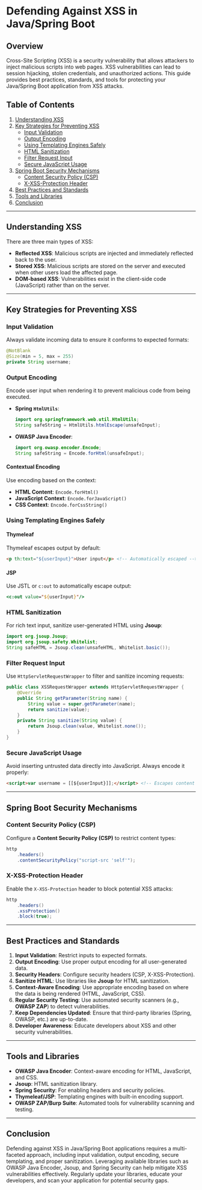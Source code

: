 # Defending Against XSS in Java/Spring Boot

## Overview

Cross-Site Scripting (XSS) is a security vulnerability that allows attackers to inject malicious scripts into web pages. XSS vulnerabilities can lead to session hijacking, stolen credentials, and unauthorized actions. This guide provides best practices, standards, and tools for protecting your Java/Spring Boot application from XSS attacks.

## Table of Contents
1. [Understanding XSS](#understanding-xss)
2. [Key Strategies for Preventing XSS](#key-strategies-for-preventing-xss)
   - [Input Validation](#input-validation)
   - [Output Encoding](#output-encoding)
   - [Using Templating Engines Safely](#using-templating-engines-safely)
   - [HTML Sanitization](#html-sanitization)
   - [Filter Request Input](#filter-request-input)
   - [Secure JavaScript Usage](#secure-javascript-usage)
3. [Spring Boot Security Mechanisms](#spring-boot-security-mechanisms)
   - [Content Security Policy (CSP)](#content-security-policy-csp)
   - [X-XSS-Protection Header](#x-xss-protection-header)
4. [Best Practices and Standards](#best-practices-and-standards)
5. [Tools and Libraries](#tools-and-libraries)
6. [Conclusion](#conclusion)

---

## Understanding XSS

There are three main types of XSS:
- **Reflected XSS**: Malicious scripts are injected and immediately reflected back to the user.
- **Stored XSS**: Malicious scripts are stored on the server and executed when other users load the affected page.
- **DOM-based XSS**: Vulnerabilities exist in the client-side code (JavaScript) rather than on the server.

---

## Key Strategies for Preventing XSS

### Input Validation
Always validate incoming data to ensure it conforms to expected formats:
```java
@NotBlank
@Size(min = 5, max = 255)
private String username;
```

### Output Encoding
Encode user input when rendering it to prevent malicious code from being executed.

- **Spring `HtmlUtils`**:
  ```java
  import org.springframework.web.util.HtmlUtils;
  String safeString = HtmlUtils.htmlEscape(unsafeInput);
  ```

- **OWASP Java Encoder**:
  ```java
  import org.owasp.encoder.Encode;
  String safeString = Encode.forHtml(unsafeInput);
  ```

#### Contextual Encoding
Use encoding based on the context:
- **HTML Content**: `Encode.forHtml()`
- **JavaScript Context**: `Encode.forJavaScript()`
- **CSS Context**: `Encode.forCssString()`

### Using Templating Engines Safely

#### Thymeleaf
Thymeleaf escapes output by default:
```html
<p th:text="${userInput}">User input</p> <!-- Automatically escaped -->
```

#### JSP
Use JSTL or `c:out` to automatically escape output:
```jsp
<c:out value="${userInput}"/>
```

### HTML Sanitization
For rich text input, sanitize user-generated HTML using **Jsoup**:
```java
import org.jsoup.Jsoup;
import org.jsoup.safety.Whitelist;
String safeHTML = Jsoup.clean(unsafeHTML, Whitelist.basic());
```

### Filter Request Input
Use `HttpServletRequestWrapper` to filter and sanitize incoming requests:
```java
public class XSSRequestWrapper extends HttpServletRequestWrapper {
    @Override
    public String getParameter(String name) {
        String value = super.getParameter(name);
        return sanitize(value);
    }
    private String sanitize(String value) {
        return Jsoup.clean(value, Whitelist.none());
    }
}
```

### Secure JavaScript Usage
Avoid inserting untrusted data directly into JavaScript. Always encode it properly:
```html
<script>var username = [[${userInput}]];</script> <!-- Escapes content -->
```

---

## Spring Boot Security Mechanisms

### Content Security Policy (CSP)
Configure a **Content Security Policy (CSP)** to restrict content types:
```java
http
    .headers()
    .contentSecurityPolicy("script-src 'self'");
```

### X-XSS-Protection Header
Enable the `X-XSS-Protection` header to block potential XSS attacks:
```java
http
    .headers()
    .xssProtection()
    .block(true);
```

---

## Best Practices and Standards
1. **Input Validation**: Restrict inputs to expected formats.
2. **Output Encoding**: Use proper output encoding for all user-generated data.
3. **Security Headers**: Configure security headers (CSP, X-XSS-Protection).
4. **Sanitize HTML**: Use libraries like **Jsoup** for HTML sanitization.
5. **Context-Aware Encoding**: Use appropriate encoding based on where the data is being rendered (HTML, JavaScript, CSS).
6. **Regular Security Testing**: Use automated security scanners (e.g., **OWASP ZAP**) to detect vulnerabilities.
7. **Keep Dependencies Updated**: Ensure that third-party libraries (Spring, OWASP, etc.) are up-to-date.
8. **Developer Awareness**: Educate developers about XSS and other security vulnerabilities.

---

## Tools and Libraries

- **OWASP Java Encoder**: Context-aware encoding for HTML, JavaScript, and CSS.
- **Jsoup**: HTML sanitization library.
- **Spring Security**: For enabling headers and security policies.
- **Thymeleaf/JSP**: Templating engines with built-in encoding support.
- **OWASP ZAP/Burp Suite**: Automated tools for vulnerability scanning and testing.

---

## Conclusion

Defending against XSS in Java/Spring Boot applications requires a multi-faceted approach, including input validation, output encoding, secure templating, and proper sanitization. Leveraging available libraries such as OWASP Java Encoder, Jsoup, and Spring Security can help mitigate XSS vulnerabilities effectively. Regularly update your libraries, educate your developers, and scan your application for potential security gaps.
